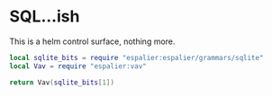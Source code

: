 # SQL\.\.\.ish

This is a helm control surface, nothing more\.

```lua
local sqlite_bits = require "espalier:espalier/grammars/sqlite"
local Vav = require "espalier:vav"
```

```lua
return Vav(sqlite_bits[1])
```
